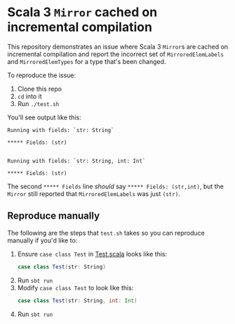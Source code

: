 # Scala 3 `Mirror` cached on incremental compilation

This repository demonstrates an issue where Scala 3 `Mirror`s are cached on incremental compilation and report the
incorrect set of `MirroredElemLabels` and `MirroredElemTypes` for a type that's been changed.

To reproduce the issue:

1. Clone this repo
2. `cd` into it
3. Run `./test.sh`

You'll see output like this:

```
Running with fields: `str: String`

***** Fields: (str)


Running with fields: `str: String, int: Int`

***** Fields: (str)
```

The second `***** Fields` line *should* say `***** Fields: (str,int)`, but the `Mirror` still reported that
`MirroredElemLabels` was just `(str)`.

## Reproduce manually

The following are the steps that `test.sh` takes so you can reproduce manually if you'd like to:

1. Ensure `case class Test` in [Test.scala](src/main/scala/example/Test.scala) looks like this:
    ```scala
    case class Test(str: String)
    ```
2. Run `sbt run`
3. Modify `case class Test` to look like this:
    ```scala
    case class Test(str: String, int: Int)
    ```
4. Run `sbt run`
